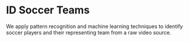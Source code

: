 # ID Soccer Teams
We apply pattern recognition and machine learning techniques to identify soccer players and their representing team from a raw video source. 

